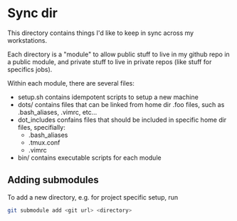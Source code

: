 # Sync dir

This directory contains things I'd like to keep in sync across my workstations.

Each directory is a "module" to allow public stuff to live in my github repo in
a public module, and private stuff to live in private repos (like stuff for
specifics jobs).

Within each module, there are several files:

* setup.sh contains idempotent scripts to setup a new machine
* dots/ contains files that can be linked from home dir .foo files, such as
  .bash\_aliases, .vimrc, etc...
* dot\_includes confains files that should be included in specific home dir
  files, specifially:
  * .bash\_aliases
  * .tmux.conf
  * .vimrc
* bin/ contains executable scripts for each module

## Adding submodules

To add a new directory, e.g. for project specific setup, run

```sh
git submodule add <git url> <directory>
```

